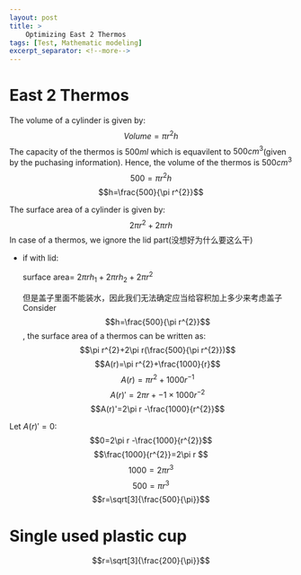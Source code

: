 ```yaml
---
layout: post
title: >
    Optimizing East 2 Thermos
tags: [Test, Mathematic modeling]
excerpt_separator: <!--more-->
---
```

<!--more-->
# East 2 Thermos
The volume of a cylinder is given by:
$$Volume = \pi r^{2}h$$
The capacity of the thermos is $500 ml$ which is equavilent to $500cm^3$(given by the puchasing information). 
Hence, the volume of the thermos is $500cm^3$
$$500= \pi r^{2}h$$
$$h=\frac{500}{\pi r^{2}}$$

The surface area of a cylinder is given by:$$2\pi r^{2}+2\pi rh$$
In case of a thermos, we ignore the lid part(没想好为什么要这么干)
- if with lid:

    surface area= $2\pi rh_{1} + 2\pi rh_{2}+2\pi r^{2}$

    但是盖子里面不能装水，因此我们无法确定应当给容积加上多少来考虑盖子
Consider $$h=\frac{500}{\pi r^{2}}$$, the surface area of a thermos can be written as:$$\pi r^{2}+2\pi r(\frac{500}{\pi r^{2}})$$
$$A(r)=\pi r^{2}+\frac{1000}{r}$$
$$A(r)=\pi r^{2}+1000r^{-1}$$
$$A(r)'=2\pi r+ -1 \times1000r^{-2}$$
$$A(r)'=2\pi r -\frac{1000}{r^{2}}$$

Let $A(r)'=0$:
$$0=2\pi r -\frac{1000}{r^{2}}$$
$$\frac{1000}{r^{2}}=2\pi r $$
$$1000=2\pi r^3$$
$$500=\pi r^3$$
$$r=\sqrt[3]{\frac{500}{\pi}}$$

# Single used plastic cup
$$r=\sqrt[3]{\frac{200}{\pi}}$$